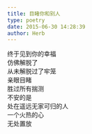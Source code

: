 ```yaml
---  
title: 目睹你和别人  
type: poetry  
date: 2015-06-30 14:28:39  
author: Herb    
---  
```

终于见到你的幸福  
仿佛解脱了  
从未解脱过了牢笼  
亲眼目睹  
胜过所有揣测  
不安的是  
处在遥远无家可归的人  
一个火热的心  
无处置放